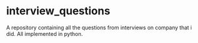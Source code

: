 # interview_questions
A repository containing all the questions from interviews on company that i did. All implemented in python.
